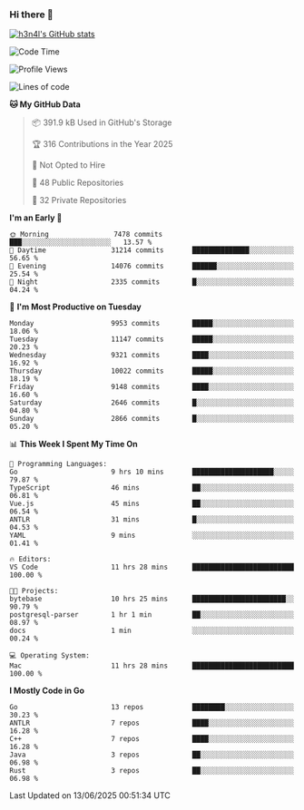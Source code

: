 ### Hi there 👋

[![h3n4l's GitHub stats](https://github-readme-stats.vercel.app/api?username=h3n4l&count_private=true&show_icons=true&theme=radical)](https://github.com/h3n4l/github-readme-stats)

<!--START_SECTION:waka-->
![Code Time](http://img.shields.io/badge/Code%20Time-2%2C200%20hrs%2024%20mins-blue)

![Profile Views](http://img.shields.io/badge/Profile%20Views-0-blue)

![Lines of code](https://img.shields.io/badge/From%20Hello%20World%20I%27ve%20Written-18.6%20million%20lines%20of%20code-blue)

**🐱 My GitHub Data** 

> 📦 391.9 kB Used in GitHub's Storage 
 > 
> 🏆 316 Contributions in the Year 2025
 > 
> 🚫 Not Opted to Hire
 > 
> 📜 48 Public Repositories 
 > 
> 🔑 32 Private Repositories 
 > 
**I'm an Early 🐤** 

```text
🌞 Morning                7478 commits        ███░░░░░░░░░░░░░░░░░░░░░░   13.57 % 
🌆 Daytime                31214 commits       ██████████████░░░░░░░░░░░   56.65 % 
🌃 Evening                14076 commits       ██████░░░░░░░░░░░░░░░░░░░   25.54 % 
🌙 Night                  2335 commits        █░░░░░░░░░░░░░░░░░░░░░░░░   04.24 % 
```
📅 **I'm Most Productive on Tuesday** 

```text
Monday                   9953 commits        █████░░░░░░░░░░░░░░░░░░░░   18.06 % 
Tuesday                  11147 commits       █████░░░░░░░░░░░░░░░░░░░░   20.23 % 
Wednesday                9321 commits        ████░░░░░░░░░░░░░░░░░░░░░   16.92 % 
Thursday                 10022 commits       █████░░░░░░░░░░░░░░░░░░░░   18.19 % 
Friday                   9148 commits        ████░░░░░░░░░░░░░░░░░░░░░   16.60 % 
Saturday                 2646 commits        █░░░░░░░░░░░░░░░░░░░░░░░░   04.80 % 
Sunday                   2866 commits        █░░░░░░░░░░░░░░░░░░░░░░░░   05.20 % 
```


📊 **This Week I Spent My Time On** 

```text
💬 Programming Languages: 
Go                       9 hrs 10 mins       ████████████████████░░░░░   79.87 % 
TypeScript               46 mins             ██░░░░░░░░░░░░░░░░░░░░░░░   06.81 % 
Vue.js                   45 mins             ██░░░░░░░░░░░░░░░░░░░░░░░   06.54 % 
ANTLR                    31 mins             █░░░░░░░░░░░░░░░░░░░░░░░░   04.53 % 
YAML                     9 mins              ░░░░░░░░░░░░░░░░░░░░░░░░░   01.41 % 

🔥 Editors: 
VS Code                  11 hrs 28 mins      █████████████████████████   100.00 % 

🐱‍💻 Projects: 
bytebase                 10 hrs 25 mins      ███████████████████████░░   90.79 % 
postgresql-parser        1 hr 1 min          ██░░░░░░░░░░░░░░░░░░░░░░░   08.97 % 
docs                     1 min               ░░░░░░░░░░░░░░░░░░░░░░░░░   00.24 % 

💻 Operating System: 
Mac                      11 hrs 28 mins      █████████████████████████   100.00 % 
```

**I Mostly Code in Go** 

```text
Go                       13 repos            ████████░░░░░░░░░░░░░░░░░   30.23 % 
ANTLR                    7 repos             ████░░░░░░░░░░░░░░░░░░░░░   16.28 % 
C++                      7 repos             ████░░░░░░░░░░░░░░░░░░░░░   16.28 % 
Java                     3 repos             ██░░░░░░░░░░░░░░░░░░░░░░░   06.98 % 
Rust                     3 repos             ██░░░░░░░░░░░░░░░░░░░░░░░   06.98 % 
```




 Last Updated on 13/06/2025 00:51:34 UTC
<!--END_SECTION:waka-->


